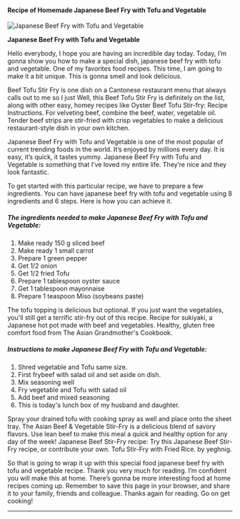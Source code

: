             

#### Recipe of Homemade Japanese Beef Fry with Tofu and Vegetable

![Japanese Beef Fry with Tofu and Vegetable](https://img-global.cpcdn.com/recipes/b3caef82f8e308b8/751x532cq70/japanese-beef-fry-with-tofu-and-vegetable-recipe-main-photo.jpg)

**Japanese Beef Fry with Tofu and Vegetable**

Hello everybody, I hope you are having an incredible day today. Today, I’m gonna show you how to make a special dish, japanese beef fry with tofu and vegetable. One of my favorites food recipes. This time, I am going to make it a bit unique. This is gonna smell and look delicious.

Beef Tofu Stir Fry is one dish on a Cantonese restaurant menu that always calls out to me so I just Well, this Beef Tofu Stir Fry is definitely on the list, along with other easy, homey recipes like Oyster Beef Tofu Stir-fry: Recipe Instructions. For velveting beef, combine the beef, water, vegetable oil. Tender beef strips are stir-fried with crisp vegetables to make a delicious restaurant-style dish in your own kitchen.

Japanese Beef Fry with Tofu and Vegetable is one of the most popular of current trending foods in the world. It’s enjoyed by millions every day. It is easy, it’s quick, it tastes yummy. Japanese Beef Fry with Tofu and Vegetable is something that I’ve loved my entire life. They’re nice and they look fantastic.

To get started with this particular recipe, we have to prepare a few ingredients. You can have japanese beef fry with tofu and vegetable using 8 ingredients and 6 steps. Here is how you can achieve it.

##### The ingredients needed to make Japanese Beef Fry with Tofu and Vegetable:

1.  Make ready 150 g sliced beef
2.  Make ready 1 small carrot
3.  Prepare 1 green pepper
4.  Get 1/2 onion
5.  Get 1/2 fried Tofu
6.  Prepare 1 tablespoon oyster sauce
7.  Get 1 tablespoon mayonnaise
8.  Prepare 1 teaspoon Miso (soybeans paste)

The tofu topping is delicious but optional. If you just want the vegetables, you'll still get a terrific stir-fry out of this recipe. Recipe for sukiyaki, a Japanese hot pot made with beef and vegetables. Healthy, gluten free comfort food from The Asian Grandmother's Cookbook.

##### Instructions to make Japanese Beef Fry with Tofu and Vegetable:

1.  Shred vegetable and Tofu same size.
2.  First frybeef with salad oil and set aside on dish.
3.  Mix seasoning well
4.  Fry vegetable and Tofu with salad oil
5.  Add beef and mixed seasoning
6.  This is today's lunch box of my husband and daughter.

Spray your drained tofu with cooking spray as well and place onto the sheet tray. The Asian Beef & Vegetable Stir-Fry is a delicious blend of savory flavors. Use lean beef to make this meal a quick and healthy option for any day of the week! Japanese Beef Stir-Fry recipe: Try this Japanese Beef Stir-Fry recipe, or contribute your own. Tofu Stir-Fry with Fried Rice. by yeghnig.

So that is going to wrap it up with this special food japanese beef fry with tofu and vegetable recipe. Thank you very much for reading. I’m confident you will make this at home. There’s gonna be more interesting food at home recipes coming up. Remember to save this page in your browser, and share it to your family, friends and colleague. Thanks again for reading. Go on get cooking!

* * *